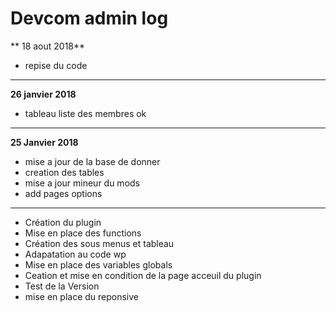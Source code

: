 # Devcom admin log

** 18 aout 2018**

* repise du code 

____
**26 janvier 2018**

* tableau liste des membres ok


____
**25 Janvier 2018**

* mise a jour de la base de donner 
* creation des tables
* mise a jour mineur du mods
* add pages options



____

- Création du plugin
- Mise en place des functions
- Création des sous menus et tableau
- Adapatation au code wp
- Mise en place des variables globals
- Ceation et mise en condition de la page acceuil du plugin
- Test de la Version 
- mise en place du reponsive


